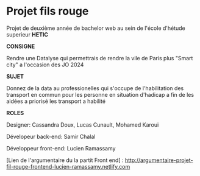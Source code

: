 # Projet fils rouge
>
Projet de deuxième année de bachelor web au sein de l'école d'hétude superieur **HETIC**
>
**CONSIGNE**
>
Rendre une Datalyse qui permettrais de rendre la vile de Paris plus "Smart city"  a l'occasion des JO 2024
>
**SUJET**
>
Donnez de la data au professionelles qui s'occupe de l'habilitation des transport en commun pour les personne en situation d'hadicap a fin de les aidées a priorisé les transport a habilité
>
**ROLES**
>
Designer: Cassandra Doux, Lucas Cunault, Mohamed Karoui
>
Dévelopeur back-end: Samir Chalal
> 
Développeur front-end: Lucien Ramassamy 
> 
[Lien de l'argumentaire du la partit Front end] : http://argumentaire-projet-fil-rouge-frontend-lucien-ramassamy.netlify.com

